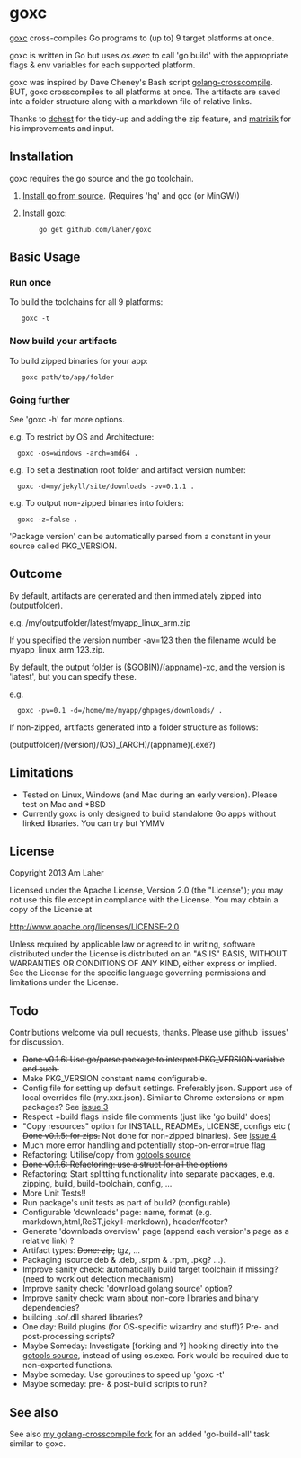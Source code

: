 goxc
====

[goxc](http://www.laher.net.nz/goxc) cross-compiles Go programs to (up to) 9 target platforms at once.

goxc is written in Go but uses *os.exec* to call 'go build' with the appropriate flags & env variables for each supported platform.

goxc was inspired by Dave Cheney's Bash script [golang-crosscompile](https://github.com/davecheney/golang-crosscompile).
BUT, goxc crosscompiles to all platforms at once. The artifacts are saved into a folder structure along with a markdown file of relative links.

Thanks to [dchest](https://github.com/dchest) for the tidy-up and adding the zip feature, and [matrixik](https://bitbucket.org/matrixik) for his improvements and input.

Installation
--------------
goxc requires the go source and the go toolchain.

 1. [Install go from source](http://golang.org/doc/install/source). (Requires 'hg' and gcc (or MinGW))

 2. Install goxc:

            go get github.com/laher/goxc

Basic Usage
-----------

### Run once

To build the toolchains for all 9 platforms:

       goxc -t

### Now build your artifacts

To build zipped binaries for your app:

       goxc path/to/app/folder

### Going further

See 'goxc -h' for more options.

e.g. To restrict by OS and Architecture:

      goxc -os=windows -arch=amd64 .

e.g. To set a destination root folder and artifact version number:

      goxc -d=my/jekyll/site/downloads -pv=0.1.1 .

e.g. To output non-zipped binaries into folders:

      goxc -z=false .

'Package version' can be automatically parsed from a constant in your source called PKG_VERSION.

Outcome
-------

By default, artifacts are generated and then immediately zipped into (outputfolder).

e.g. /my/outputfolder/latest/myapp_linux_arm.zip

If you specified the version number -av=123 then the filename would be myapp_linux_arm_123.zip.

By default, the output folder is ($GOBIN)/(appname)-xc, and the version is 'latest', but you can specify these.

e.g.

      goxc -pv=0.1 -d=/home/me/myapp/ghpages/downloads/ .


If non-zipped, artifacts generated into a folder structure as follows:

 (outputfolder)/(version)/(OS)_(ARCH)/(appname)(.exe?)

Limitations
-----------

 * Tested on Linux, Windows (and Mac during an early version). Please test on Mac and *BSD
 * Currently goxc is only designed to build standalone Go apps without linked libraries. You can try but YMMV

License
-------

   Copyright 2013 Am Laher

   Licensed under the Apache License, Version 2.0 (the "License");
   you may not use this file except in compliance with the License.
   You may obtain a copy of the License at

   http://www.apache.org/licenses/LICENSE-2.0

   Unless required by applicable law or agreed to in writing, software
   distributed under the License is distributed on an "AS IS" BASIS,
   WITHOUT WARRANTIES OR CONDITIONS OF ANY KIND, either express or implied.
   See the License for the specific language governing permissions and
   limitations under the License.

Todo
----

Contributions welcome via pull requests, thanks. Please use github 'issues' for discussion.

 * ~~Done v0.1.6: Use go/parse package to interpret PKG_VERSION variable and such.~~
 * Make PKG_VERSION constant name configurable.
 * Config file for setting up default settings. Preferably json. Support use of local overrides file (my.xxx.json). Similar to Chrome extensions or npm packages? See [issue 3](https://github.com/laher/goxc/issues/3)
 * Respect +build flags inside file comments (just like 'go build' does)
 * "Copy resources" option for INSTALL, READMEs, LICENSE, configs etc ( ~~Done v0.1.5: for zips.~~ Not done for non-zipped binaries). See [issue 4](https://github.com/laher/goxc/issues/4)
 * Much more error handling and potentially stop-on-error=true flag
 * Refactoring: Utilise/copy from [gotools source](http://golang.org/src/cmd/go/build.go)
 * ~~Done v0.1.6: Refactoring: use a struct for all the options~~
 * Refactoring: Start splitting functionality into separate packages, e.g. zipping, build, build-toolchain, config, ...
 * More Unit Tests!!
 * Run package's unit tests as part of build? (configurable)
 * Configurable 'downloads' page: name, format (e.g. markdown,html,ReST,jekyll-markdown), header/footer?
 * Generate 'downloads overview' page (append each version's page as a relative link) ?
 * Artifact types: ~~Done: zip,~~ tgz, ...
 * Packaging (source deb & .deb, .srpm & .rpm, .pkg? ...).
 * Improve sanity check: automatically build target toolchain if missing? (need to work out detection mechanism)
 * Improve sanity check: 'download golang source' option?
 * Improve sanity check: warn about non-core libraries and binary dependencies?
 * building .so/.dll shared libraries?
 * One day: Build plugins (for OS-specific wizardry and stuff)? Pre- and post-processing scripts?
 * Maybe Someday: Investigate [forking and ?] hooking directly into the [gotools source](http://golang.org/src/cmd/go/build.go), instead of using os.exec. Fork would be required due to non-exported functions.
 * Maybe someday: Use goroutines to speed up 'goxc -t'
 * Maybe someday: pre- & post-build scripts to run?

See also
--------
See also [my golang-crosscompile fork](https://github.com/laher/golang-crosscompile) for an added 'go-build-all' task similar to goxc.
